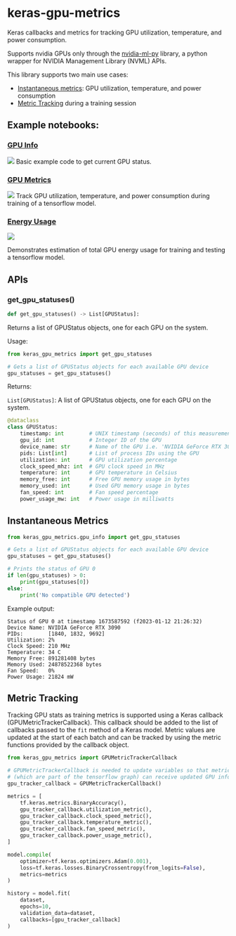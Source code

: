 # keras-gpu-metrics


Keras callbacks and metrics for tracking GPU utilization, temperature, and power consumption.

Supports nvidia GPUs only through the [nvidia-ml-py](https://pypi.org/project/nvidia-ml-py/) library,
a python wrapper for NVIDIA Management Library (NVML) APIs.

This library supports two main use cases:
- [Instantaneous metrics](#instantaneous-metrics): GPU utilization, temperature, and power consumption
- [Metric Tracking](#metric-tracking) during a training session

## Example notebooks:

### [GPU Info](gpu_info.ipynb)
[<img src="https://colab.research.google.com/assets/colab-badge.svg">](https://colab.research.google.com/github/dantreiman/keras-gpu-metrics/blob/main/gpu_info.ipynb)
Basic example code to get current GPU status.

### [GPU Metrics](gpu_metrics_example.ipynb)
[<img src="https://colab.research.google.com/assets/colab-badge.svg">](https://colab.research.google.com/github/dantreiman/keras-gpu-metrics/blob/main/gpu_metrics_example.ipynb)
Track GPU utilization, temperature, and power consumption during training of a tensorflow model.

### [Energy Usage](energy_usage_example.ipynb)
[<img src="https://colab.research.google.com/assets/colab-badge.svg">](https://colab.research.google.com/github/dantreiman/keras-gpu-metrics/blob/main/energy_usage_example.ipynb)

Demonstrates estimation of total GPU energy usage for training and testing a tensorflow model.

## APIs

### get_gpu_statuses()

```python
def get_gpu_statuses() -> List[GPUStatus]:
```
Returns a list of GPUStatus objects, one for each GPU on the system.

Usage:
```python
from keras_gpu_metrics import get_gpu_statuses

# Gets a list of GPUStatus objects for each available GPU device
gpu_statuses = get_gpu_statuses()
```

Returns:

`List[GPUStatus]`: A list of GPUStatus objects, one for each GPU on the system.

```python
@dataclass
class GPUStatus:
    timestamp: int        # UNIX timestamp (seconds) of this measurement
    gpu_id: int           # Integer ID of the GPU
    device_name: str      # Name of the GPU i.e. 'NVIDIA GeForce RTX 3090'
    pids: List[int]       # List of process IDs using the GPU
    utilization: int      # GPU utilization percentage
    clock_speed_mhz: int  # GPU clock speed in MHz
    temperature: int      # GPU temperature in Celsius
    memory_free: int      # Free GPU memory usage in bytes
    memory_used: int      # Used GPU memory usage in bytes
    fan_speed: int        # Fan speed percentage
    power_usage_mw: int   # Power usage in milliwatts
```

### 


###

### 

## Instantaneous Metrics

```python
from keras_gpu_metrics.gpu_info import get_gpu_statuses

# Gets a list of GPUStatus objects for each available GPU device
gpu_statuses = get_gpu_statuses()

# Prints the status of GPU 0
if len(gpu_statuses) > 0:
    print(gpu_statuses[0])
else:
    print('No compatible GPU detected')
```

Example output:
```
Status of GPU 0 at timestamp 1673587592 (f2023-01-12 21:26:32)
Device Name: NVIDIA GeForce RTX 3090
PIDs:        [1840, 1832, 9692]
Utilization: 2%
Clock Speed: 210 MHz
Temperature: 34 C
Memory Free: 891281408 bytes
Memory Used: 24878522368 bytes
Fan Speed:   0%
Power Usage: 21824 mW
```

## Metric Tracking

Tracking GPU stats as training metrics is supported using a Keras callback (GPUMetricTrackerCallback).
This callback should be added to the list of callbacks passed to the `fit` method of a Keras model.
Metric values are updated at the start of each batch and can be tracked by using the metric functions
provided by the callback object.

```python
from keras_gpu_metrics import GPUMetricTrackerCallback

# GPUMetricTrackerCallback is needed to update variables so that metrics
# (which are part of the tensorflow graph) can receive updated GPU info.
gpu_tracker_callback = GPUMetricTrackerCallback()

metrics = [
    tf.keras.metrics.BinaryAccuracy(),
    gpu_tracker_callback.utilization_metric(),
    gpu_tracker_callback.clock_speed_metric(),
    gpu_tracker_callback.temperature_metric(),
    gpu_tracker_callback.fan_speed_metric(),
    gpu_tracker_callback.power_usage_metric(),
]

model.compile(
    optimizer=tf.keras.optimizers.Adam(0.001),
    loss=tf.keras.losses.BinaryCrossentropy(from_logits=False),
    metrics=metrics
)

history = model.fit(
    dataset,
    epochs=10,
    validation_data=dataset,
    callbacks=[gpu_tracker_callback]
)
```